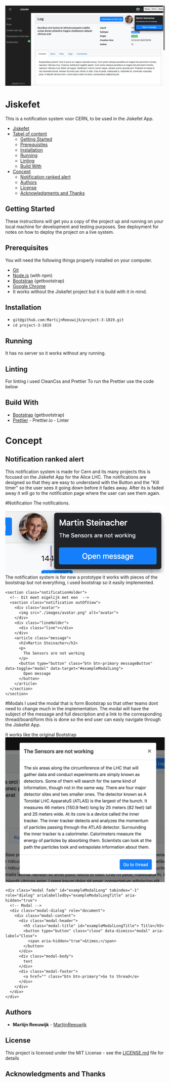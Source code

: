 ![Demo pic](https://github.com/MartijnReeuwijk/project-3-1819/blob/master/readmeAssets/hero.png)

# Jiskefet

This is a notification system voor CERN, to be used in the Jiskefet App.

- [Jiskefet](#Jiskefet)
- [Tabel of content](#tabel-of-content)
  * [Getting Started](#getting-started)
  * [Prerequisites](#prerequisites)
  * [Installation](#installation)
  * [Running](#running)
  * [Linting](#linting)
  * [Build With](#build-with)
- [Concept](#concept)
  * [Notification ranked alert](#notification-ranked-alert)
  * [Authors](#authors)
  * [License](#license)
  * [Acknowledgments and Thanks](#acknowledgments-and-thanks)

## Getting Started

These instructions will get you a copy of the project up and running on your local machine for development and testing purposes. See deployment for notes on how to deploy the project on a live system.

## Prerequisites

You will need the following things properly installed on your computer.

-   [Git](https://git-scm.com/)
-   [Node.js](https://nodejs.org/) (with npm)
-   [Bootstrap](https://getbootstrap.com/) (getbootstrap)
-   [Google Chrome](https://google.com/chrome/)
-   It works without the Jiskefet project but it is build with it in mind.


## Installation

-   `git@github.com:MartijnReeuwijk/project-3-1819.git`
-   `cd project-3-1819`

## Running
It has no server so it works without any running.

## Linting

For linting i used CleanCss and Prettier
To run the Prettier use the code below


## Build With

-   [Bootstrap](https://getbootstrap.com/) (getbootstrap)
-   [Prettier](https://prettier.io/docs/en/options.html) - Prettier.io - Linter

# Concept
## Notification ranked alert
This notification system is made for Cern and its many projects this is focused on the Jiskefet App for the Alice LHC.
The notifications are designed so that they are easy to understand with the Button and the "Kill timer" so the user sees it going down before it fades away.
After its is faded away it will go to the notification page where the user can see them again.

#Notification
The notifications.
![modal](https://github.com/MartijnReeuwijk/project-3-1819/blob/master/readmeAssets/notifi.png)
The notification system is for now a prototype it works with pieces of the bootstrap but not everything, i used bootstrap so it easily implemented.

```
<section class="notificationHolder">
  <!-- Dit moet eigelijk met een  -->
  <section class="notification outOfView">
    <div class="avatar">
      <img src="./images/avatar.png" alt="avatar">
    </div>
    <div class="lineHolder">
      <div class="line"></div>
    </div>
    <article class="message">
      <h2>Martin Steinacher</h2>
      <p>
        The Sensors are not working
      </p>
      <button type="button" class="btn btn-primary messageButton" data-toggle="modal" data-target="#exampleModalLong">
        Open message
      </button>
    </article>
  </section>
</section>
```

#Modals
I used the modal that is form Bootstrap so that other teams dont need to change much in the implementation. The modal will have the subject of the message and full description and a link to the corresponding thread/board/form this is done so the end user can easly navigate through the Jiskefet App.


It works like the original Bootstrap
![modal](https://github.com/MartijnReeuwijk/project-3-1819/blob/master/readmeAssets/modal.png)
```
<div class="modal fade" id="exampleModalLong" tabindex="-1" role="dialog" arialabelledby="exampleModalLongTitle" aria-hidden="true">
  <!-- Modal -->
  <div class="modal-dialog" role="document">
    <div class="modal-content">
      <div class="modal-header">
        <h5 class="modal-title" id="exampleModalLongTitle"> Title</h5>
        <button type="button" class="close" data-dismiss="modal" aria-label="Close">
          <span aria-hidden="true">&times;</span>
        </button>
      </div>
      <div class="modal-body">
        text
      </div>
      <div class="modal-footer">
        <a href="" class="btn btn-primary">Go to thread</a>
      </div>
    </div>
  </div>
</div>
```


## Authors

-   **Martijn Reeuwijk** - [MartijnReeuwijk](https://github.com/MartijnReeuwijk)

## License

This project is licensed under the MIT License - see the [LICENSE.md](LICENSE.md) file for details

## Acknowledgments and Thanks
